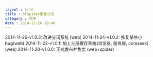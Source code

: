 ```yaml
---
layout : life
title : BTspider更新日志
category : 程序
date : 2014-11-26 19:40
---
```


2014-11-26-v1.0.3: 改进分词系统 (web)
2014-11-24-v1.0.2: 修复某些小bug(web)
2014-11-22-v1.0.1: 加上三层缓存系统(浏览器, 服务器, coreseek) (web)
2014-11-20-v1.0.0: 正式发布并售卖 (web+spider)